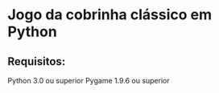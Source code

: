 # Jogo da cobrinha clássico em Python
## Requisitos:
  Python 3.0 ou superior
  Pygame 1.9.6 ou superior
